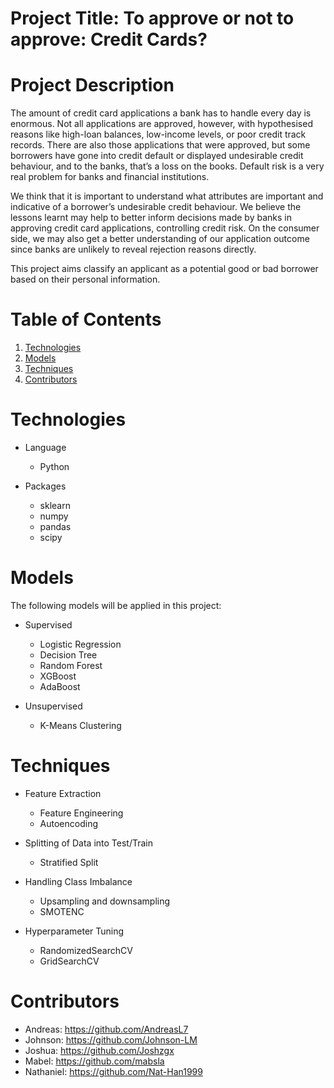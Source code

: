 # Project Title: To approve or not to approve: Credit Cards?


# Project Description

The amount of credit card applications a bank has to handle every day is enormous. Not all applications are approved, however, with hypothesised reasons like high-loan balances, low-income levels, or poor credit track records. There are also those applications that were approved, but some borrowers have gone into credit default or displayed undesirable credit behaviour, and to the banks, that’s a loss on the books. Default risk is a very real problem for banks and financial institutions.

We think that it is important to understand what attributes are important and indicative of a borrower’s undesirable credit behaviour. We believe the lessons learnt may help to better inform decisions made by banks in approving credit card applications, controlling credit risk. On the consumer side, we may also get a better understanding of our application outcome since banks are unlikely to reveal rejection reasons directly.

This project aims classify an applicant as a potential good or bad borrower based on their personal information.


# Table of Contents
1. [Technologies](#technologies)
2. [Models](#models)
3. [Techniques](#techniques)
4. [Contributors](#contributors)

# Technologies
* Language
  * Python

* Packages
  * sklearn
  * numpy
  * pandas
  * scipy

# Models

The following models will be applied in this project:

* Supervised
  * Logistic Regression
  * Decision Tree
  * Random Forest
  * XGBoost
  * AdaBoost
  
* Unsupervised
  * K-Means Clustering

# Techniques

* Feature Extraction
  * Feature Engineering
  * Autoencoding

* Splitting of Data into Test/Train
  * Stratified Split

* Handling Class Imbalance
  * Upsampling and downsampling
  * SMOTENC

* Hyperparameter Tuning
  * RandomizedSearchCV
  * GridSearchCV

# Contributors

* Andreas: https://github.com/AndreasL7
* Johnson: https://github.com/Johnson-LM
* Joshua: https://github.com/Joshzgx
* Mabel: https://github.com/mabsla
* Nathaniel: https://github.com/Nat-Han1999

